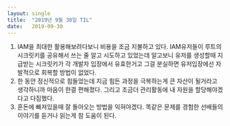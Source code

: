 ```yaml
---
layout:	single
title:	"2019년 9월 30일 TIL"
date:	2019-09-30
---
```


  1. IAM을 최대한 활용해보려다보니 비용을 조금 지불하고 있다. IAM유저들이 루트의 시크릿키를 공유해서 쓰는 줄 알고 시도하고 있었는데 알고보니 유저를 생성할때 지급받는 시크릿키가 각 개발자 입장에서 유효한거고 그걸 분실하면 유저입장에선 자발적으로 회복할 방법이 없었다.
2. 한 동안 정신적으로 힘들었는데 지금 힘든 과정을 극복하는게 큰 자산이 될거라고 생각하니까 마음이 한결 편해졌다. 그리고 조금더 관리활동에 내 자원을 할당해야겠다고 다짐했다.
3. 혼돈에 빠져있을때 잘 돌아오는 방법을 익혀야겠다. 똑같은 문제를 경험한 선배들의 이야기를 듣거나 읽는게 참 도움이 된다.
  